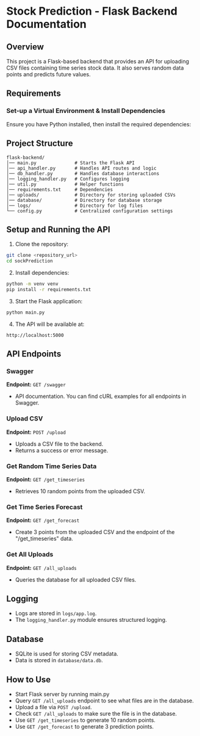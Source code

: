 # Stock Prediction - Flask Backend Documentation

## Overview
This project is a Flask-based backend that provides an API for uploading CSV files containing time series stock data. It also serves random data points and predicts future values.

## Requirements

### Set-up a Virtual Environment & Install Dependencies
Ensure you have Python installed, then install the required dependencies:

## Project Structure
```
flask-backend/
│── main.py              # Starts the Flask API
│── api_handler.py       # Handles API routes and logic
│── db_handler.py        # Handles database interactions
│── logging_handler.py   # Configures logging
│── util.py              # Helper functions
│── requirements.txt     # Dependencies
│── uploads/             # Directory for storing uploaded CSVs
│── database/            # Directory for database storage
│── logs/                # Directory for log files
└── config.py            # Centralized configuration settings
```

## Setup and Running the API

1. Clone the repository:
```sh
git clone <repository_url>
cd sockPrediction
```

2. Install dependencies:
```sh
python -m venv venv
pip install -r requirements.txt
```

3. Start the Flask application:
```sh
python main.py
```

4. The API will be available at:
```
http://localhost:5000
```

## API Endpoints

### Swagger
**Endpoint:** `GET /swagger`
- API documentation. You can find cURL examples for all endpoints in Swagger.

### Upload CSV
**Endpoint:** `POST /upload`
- Uploads a CSV file to the backend.
- Returns a success or error message.

### Get Random Time Series Data
**Endpoint:** `GET /get_timeseries`
- Retrieves 10 random points from the uploaded CSV.

### Get Time Series Forecast
**Endpoint:** `GET /get_forecast`
- Create 3 points from the uploaded CSV and the endpoint of the "/get_timeseries" data.

### Get All Uploads
**Endpoint:** `GET /all_uploads`
- Queries the database for all uploaded CSV files.

## Logging
- Logs are stored in `logs/app.log`.
- The `logging_handler.py` module ensures structured logging.

## Database
- SQLite is used for storing CSV metadata.
- Data is stored in `database/data.db`.

## How to Use

- Start Flask server by running main.py
- Query `GET /all_uploads` endpoint to see what files are in the database.
- Upload a file via `POST /upload`. 
- Check `GET /all_uploads` to make sure the file is in the database.
- Use `GET /get_timeseries` to generate 10 random points.
- Use `GET /get_forecast` to generate 3 prediction points.
